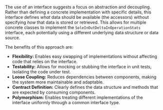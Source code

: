 The use of an interface suggests a focus on abstraction and decoupling.  Rather than defining a concrete implementation with specific details, this interface defines *what* data should be available (the accessors) without specifying *how* that data is stored or retrieved. This allows for multiple concrete classes to implement the `SoleInOutDeltaInOperationStats` interface, each potentially using a different underlying data structure or data source.

The benefits of this approach are:

*   **Flexibility:** Enables easy swapping of implementations without affecting code that relies on the interface.
*   **Testability:** Allows for mocking or stubbing the interface in unit tests, isolating the code under test.
*   **Loose Coupling:** Reduces dependencies between components, making the system more maintainable and adaptable.
*   **Contract Definition:** Clearly defines the data structure and methods that are expected by consuming components.
*   **Polymorphism:** Enables treating different implementations of the interface uniformly through a common interface type.